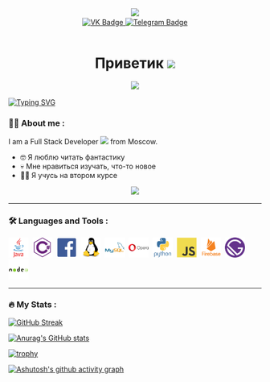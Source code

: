<div id="header" align="center">
  <img src="https://media.giphy.com/media/3NtY188QaxDdC/giphy.gif" width="200"/>
</div>
<div id="badges" align="center">
  <a href="https://vk.com/a16burmak">
    <img src="https://img.shields.io/badge/VK-black?logo=VK&logoColor=pink&style=for-the-badge" alt="VK Badge"/>
  </a>
  <a href="https://t.me/a16burmak">
    <img src="https://img.shields.io/badge/ Telegram-yellow?style=for-the badge&logo=telegram&logoColor=black" alt="Telegram Badge"/>
  </a>
</div>
<div id="viewprof" align="center">
  <img src="https://komarev.com/ghpvc/?username= a16burmak&style=flat-square&color=blue" alt=""/>
</div>
<div id="heythere" align="center">
  <h1>
  Приветик
  <img src="https://media.giphy.com/media/hvRJCLFzcasrR4ia7z/giphy.gif" width="30px"/>
</h1>
</div>
<div align="center">
  <img src="https://media.giphy.com/media/5GoVLqeAOo6PK/giphy.gif" height="300"/>
</div>


[![Typing SVG](https://readme-typing-svg.herokuapp.com?color=%2336BCF7&lines=Computer+science+student)](https://git.io/typing-svg)

 ### :woman_technologist: About me :
 I am a Full Stack Developer <img src="https://media.giphy.com/media/WUlplcMpOCEmTGBtBW/giphy.gif" width="30"> from Moscow.
 
 - :nerd_face: Я люблю читать фантастику 
 - 	:skull: Мне нравиться изучать, что-то новое
  - :face_with_spiral_eyes: Я учусь на втором курсе
  
  
  
  <div id="header" align="center">
  <img src="https://media.giphy.com/media/2uxxXyTRFgIJaOZJTb/giphy.gif" width="500"/>
</div>
  
  ---

### :hammer_and_wrench: Languages and Tools :
<div>
  <img src="https://github.com/devicons/devicon/blob/master/icons/java/java-original-wordmark.svg" title="Java" alt="Java" width="40" height="40"/>&nbsp;
  <img src="https://raw.githubusercontent.com/devicons/devicon/1119b9f84c0290e0f0b38982099a2bd027a48bf1/icons/csharp/csharp-line.svg" title="Сsharp" alt="Сsharp" width="40" height="40"/>&nbsp;
  <img src="https://raw.githubusercontent.com/devicons/devicon/1119b9f84c0290e0f0b38982099a2bd027a48bf1/icons/facebook/facebook-original.svg" title="Facebook" alt="Facebook" width="40" height="40"/>&nbsp;
  <img src="https://raw.githubusercontent.com/devicons/devicon/1119b9f84c0290e0f0b38982099a2bd027a48bf1/icons/linux/linux-original.svg" title="Linux" alt="Linux" width="40" height="40"/>&nbsp;
  <img src="https://raw.githubusercontent.com/devicons/devicon/1119b9f84c0290e0f0b38982099a2bd027a48bf1/icons/mysql/mysql-original-wordmark.svg " width="40" height="40"/>&nbsp;
  <img src="https://raw.githubusercontent.com/devicons/devicon/1119b9f84c0290e0f0b38982099a2bd027a48bf1/icons/opera/opera-original-wordmark.svg"  title="Opera" alt="Opera" width="40" height="40"/>&nbsp;
  <img src="https://raw.githubusercontent.com/devicons/devicon/1119b9f84c0290e0f0b38982099a2bd027a48bf1/icons/python/python-original-wordmark.svg" title="Python" alt="Python" width="40" height="40"/>&nbsp;
  <img src="https://github.com/devicons/devicon/blob/master/icons/javascript/javascript-original.svg" title="JavaScript" alt="JavaScript" width="40" height="40"/>&nbsp;
  <img src="https://github.com/devicons/devicon/blob/master/icons/firebase/firebase-plain-wordmark.svg" title="Firebase" alt="Firebase" width="40" height="40"/>&nbsp;
  <img src="https://github.com/devicons/devicon/blob/master/icons/gatsby/gatsby-original.svg" title="Gatsby"  alt="Gatsby" width="40" height="40"/>&nbsp;
  <img src="https://github.com/devicons/devicon/blob/master/icons/nodejs/nodejs-original-wordmark.svg" title="NodeJS" alt="NodeJS" width="40" height="40"/>&nbsp;
</div>

---

### :fire: My Stats :

[![GitHub Streak](http://github-readme-streak-stats.herokuapp.com?user=a16burmak&theme=blux&border_radius=4.8)](https://git.io/streak-stats)

[![Anurag's GitHub stats](https://github-readme-stats.vercel.app/api?username=rompersStomper)](https://github.com/rompersStomper/github-readme-stats)


[![trophy](https://github-profile-trophy.vercel.app/?username=ryo-ma)](https://github.com/ryo-ma/github-profile-trophy)

[![Ashutosh's github activity graph](https://activity-graph.herokuapp.com/graph?username=Ashutosh00710)](https://github.com/ashutosh00710/github-readme-activity-graph)
